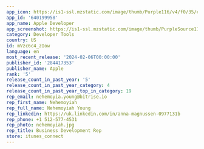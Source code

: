 ```yaml
---
app_icon: https://is1-ssl.mzstatic.com/image/thumb/Purple116/v4/f0/35/e8/f035e8fc-5cf5-e062-9b20-6c53a4e73854/AppIcon-Release-0-1x_U007emarketing-0-0-0-7-0-0-0-85-220-0.png/1024x1024bb.png
app_id: '640199958'
app_name: Apple Developer
app_screenshot: https://is1-ssl.mzstatic.com/image/thumb/PurpleSource116/v4/b9/e0/b0/b9e0b0f8-0fba-1d9f-4152-e09dd567c61b/10a451c8-c5d0-48c1-859a-3502a8607a12_iOS_5.5_U0022_-_Discover_tab.png/1242x2208bb.png
category: Developer Tools
country: US
id: mVzc6c4_zIow
language: en
most_recent_release: '2024-02-06T00:00:00'
publisher_id: '284417353'
publisher_name: Apple
rank: '5'
release_count_in_past_year: '5'
release_count_in_past_year_category: 4
release_count_in_past_year_top_in_category: 19
rep_email: nehemoyia.young@bitrise.io
rep_first_name: Nehemoyiah
rep_full_name: Nehemoyiah Young
rep_linkedin: https://uk.linkedin.com/in/anna-magnussen-0977131b
rep_phone: +1 512-577-4531
rep_photo: nehemoyiah.jpg
rep_title: Business Development Rep
store: itunes_connect
---
```

